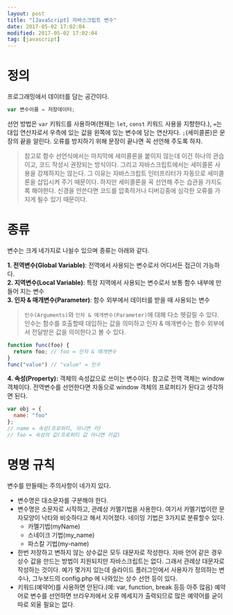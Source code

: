 ```yaml
---
layout: post
title: "[JavaScript] 자바스크립트 변수"
date: 2017-05-02 17:02:04
modified: 2017-05-02 17:02:04
tag: [javascript]
---
```


# 정의
프로그래밍에서 데이터를 담는 공간이다.

```javascript
var 변수이름 = 저장데이터;
```

선언 방법은 `var` 키워드를 사용하며(현재는 `let`, `const` 키워드 사용을 지향한다.), `=`는 대입 연산자로서 우측에 있는 값을 왼쪽에 있는 변수에 담는 연산자다. `;`(세미콜론)은 문장의 끝을 알린다. 오류를 방지하기 위해 문장이 끝나면 꼭 선언해 주도록 하자.
> 참고로 함수 선언식에서는 마지막에 세미콜론을 붙이지 않는데 이건 하나의 관습이고, 코드 작성시 권장되는 방식이다. 그리고 자바스크립트에서는 세미콜론 사용을 강제하지는 않는다. 그 이유는 자바스크립트 인터프리터가 자동으로 세미콜론을 삽입시켜 주기 때문이다. 하지만 세미콜론을 꼭 선언해 주는 습관을 가지도록 해야한다. 신경을 안쓴다면 코드를 압축하거나 디버깅중에 심각한 오류를 가지게 될수 있기 때문이다.

# 종류

변수는 크게 네가지로 나뉠수 있으며 종류는 아래와 같다.

**1. 전역변수(Global Variable)**: 전역에서 사용되는 변수로서 어디서든 접근이 가능하다.  
**2. 지역변수(Local Variable)**: 특정 지역에서 사용되는 변수로서 보통 함수 내부에 만들어 지는 변수  
**3. 인자 & 매개변수(Parameter)**: 함수 외부에서 데이터를 받을 때 사용되는 변수

> `인수(Arguments)`와 `인자 & 매개변수(Parameter)`에 대해 다소 헷갈릴 수 있다. 인수는 함수를 호출할때 대입하는 값을 의미하고 인자 & 매개변수는 함수 외부에서 전달받은 값을 의미한다고 볼 수 있다.

```javascript
function func(foo) {
  return foo; // foo = 인자 & 매개변수
}
func("value") // "value" = 인수
```

**4. 속성(Property):** 객체의 속성값으로 쓰이는 변수이다. 참고로 전역 객체는 window 객체이다. 전역변수를 선언한다면 자동으로 window 객체의 프로퍼티가 된다고 생각하면 된다.

```javascript
var obj = {
  name: "foo"
};
// name = 속성(프로퍼티, 아니면 키)
// foo = 속성의 값(프로퍼티 값 아니면 키값)
```

# 명명 규칙
변수를 만들때는 주의사항이 네가지 있다.

* 변수명은 대소문자를 구분해야 한다.
* 변수명은 소문자로 시작하고, 관례상 카멜기법을 사용한다. 여기서 카멜기법이란 문자모양이 낙타와 비슷하다고 해서 지어졌다. 네이밍 기법은 3가지로 분류할수 있다. 
  * 카멜기법(myName)
  * 스네이크 기법(my_name)
  * 파스칼 기법(my-name)
* 한번 저장하고 변하지 않는 상수값은 모두 대문자로 작성한다. 자바 언어 같은 경우 상수 값을 만드는 방법이 지원되지만 자바스크립트는 없다. 그래서 관례상 대문자로 작성하는 것이다. 예가 몇가지 있는데 슬라이드 플러그인에서 사용자가 정의하는 변수나, 그누보드의 config.php 에 나와있는 상수 선언 등이 있다. 
* 키워드(예약어)를 사용하면 안된다.(예: var, function, break 등등 아주 많음) 예약어로 변수를 선언하면 브라우저에서 오류 메세지가 출력되므로 많은 예약어를 굳이 따로 외울 필요는 없다.
